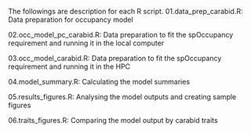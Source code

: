 The followings are description for each R script.
01.data_prep_carabid.R: Data preparation for occupancy model

02.occ_model_pc_carabid.R: Data preparation to fit the spOccupancy requirement and running it in the local computer

03.occ_model_carabid.R: Data preparation to fit the spOccupancy requirement and running it in the HPC

04.model_summary.R: Calculating the model summaries

05.results_figures.R: Analysing the model outputs and creating sample figures

06.traits_figures.R: Comparing the model output by carabid traits
